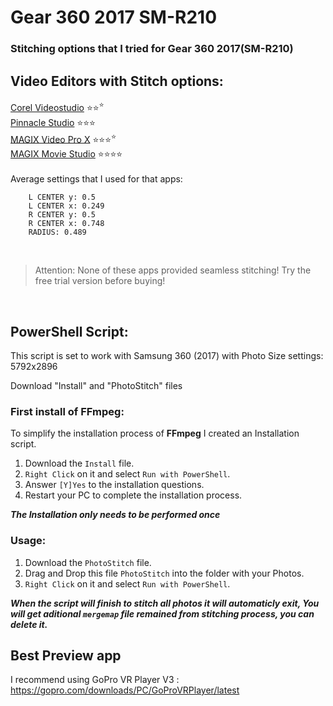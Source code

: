 # Gear 360 2017 SM-R210
### Stitching options that I tried for Gear 360 2017(SM-R210)

## Video Editors with Stitch options:

[Corel Videostudio](https://www.videostudiopro.com)  ⭐⭐<sup>⭐</sup> </br>
[Pinnacle Studio](https://www.pinnaclesys.com) ⭐⭐⭐ </br>
[MAGIX Video Pro X](https://www.magix.com/us/video-editor/video-pro-x/functions/) ⭐⭐⭐<sup>⭐</sup> </br>
[MAGIX Movie Studio](https://www.magix.com/us/video-editor/movie-studio/) ⭐⭐⭐⭐</br>
</br>
Average settings that I used for that apps:</br>
```    FOV: 188
    L CENTER y: 0.5
    L CENTER x: 0.249
    R CENTER y: 0.5
    R CENTER x: 0.748
    RADIUS: 0.489
```
</br>

> Attention: None of these apps provided seamless stitching! Try the free trial version before buying! </br>
</br>


## PowerShell Script:
This script is set to work with Samsung 360 (2017) with Photo Size settings: 5792x2896

Download "Install" and "PhotoStitch" files

### First install of FFmpeg:
To simplify the installation process of **FFmpeg** I created an Installation script.

1. Download the `Install` file.
2. `Right Click` on it and select `Run with PowerShell`.
3. Answer `[Y]Yes` to the installation questions.
4. Restart your PC to complete the installation process.

***The Installation only needs to be performed once***

### Usage:

1. Download the `PhotoStitch` file.
2. Drag and Drop this file `PhotoStitch` into the folder with your Photos.
3. `Right Click` on it and select `Run with PowerShell`.

***When the script will finish to stitch all photos it will automaticly exit, You will get aditional `mergemap` file remained from stitching process, you can delete it.***


## Best Preview app 
I recommend using GoPro VR Player V3 :
https://gopro.com/downloads/PC/GoProVRPlayer/latest
